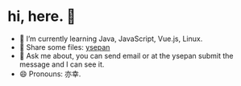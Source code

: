 # hi, here. 👋

<!--
**binggg/binggg** is a ✨ _special_ ✨ repository because its `README.md` (this file) appears on your GitHub profile.
Here are some ideas to get you started:
- 🔭 I’m currently working on ...
- 🌱 I’m currently learning ...
- 👯 I’m looking to collaborate on ...
- 🤔 I’m looking for help with ...
- 💬 Ask me about ...
- 📫 How to reach me: ...
- 😄 Pronouns: ...
- ⚡ Fun fact: ...
-->

- 🌱 I’m currently learning Java, JavaScript, Vue.js, Linux.
- 📼 Share some files: [ysepan](http://hencter.ysepan.com/)
- 💬 Ask me about, you can send email or at the ysepan submit the message and I can see it.
- 😄 Pronouns: 亦幸.
